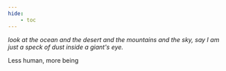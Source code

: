 ```yaml
---
hide:
    - toc
---  
```


*look at the ocean and the desert and the mountains and the sky,
say I am just a speck of dust inside a giant's eye.*  


Less human, more being
